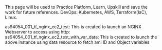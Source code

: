 This page will be used to Practice Platform,
Learn, Upskill and save the work for future references.
DevOps:
Kubernetes, AWS, Terraform(IaC), Linux.


as94054_001_tf_nginx_ec2_test:                         This is created to launch an NGINX Webserver to access using http:<Public IP>
as94054_001_tf_nginx_ec2_test_with_var_data:           This is created to launch the above instance using data resource to fetch ami ID and Object variables
